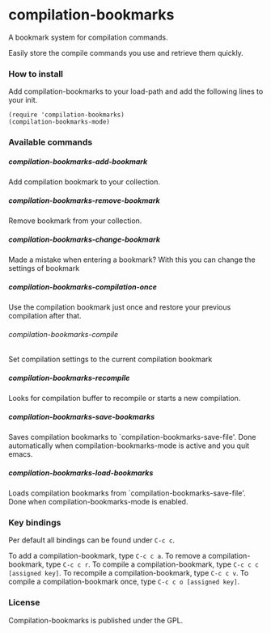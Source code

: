# compilation-bookmarks
A bookmark system for compilation commands.

Easily store the compile commands you use and retrieve them quickly.


### How to install

Add compilation-bookmarks to your load-path and add the following lines to your init.

```
(require 'compilation-bookmarks)
(compilation-bookmarks-mode)
```

### Available commands

##### compilation-bookmarks-add-bookmark
Add compilation bookmark to your collection.

##### compilation-bookmarks-remove-bookmark
Remove bookmark from your collection.

##### compilation-bookmarks-change-bookmark

Made a mistake when entering a bookmark?
With this you can change the settings of bookmark

##### compilation-bookmarks-compilation-once
Use the compilation bookmark just once and restore your previous compilation after that.

###### compilation-bookmarks-compile
Set compilation settings to the current compilation bookmark

##### compilation-bookmarks-recompile
Looks for compilation buffer to recompile or starts a new compilation.

##### compilation-bookmarks-save-bookmarks

Saves compilation bookmarks to `compilation-bookmarks-save-file'.
Done automatically when compilation-bookmarks-mode is active and you quit emacs.

##### compilation-bookmarks-load-bookmarks

Loads compilation bookmarks from `compilation-bookmarks-save-file'.
Done when compilation-bookmarks-mode is enabled.

### Key bindings

Per default all bindings can be found under ```C-c c```.

To add a compilation-bookmark, type ```C-c c a```.
To remove a compilation-bookmark, type ```C-c c r```.
To compile a compilation-bookmark, type ```C-c c c [assigned key]```.
To recompile a compilation-bookmark, type ```C-c c v```.
To compile a compilation-bookmark once, type ```C-c c o [assigned key]```.

### License

Compilation-bookmarks is published under the GPL.
